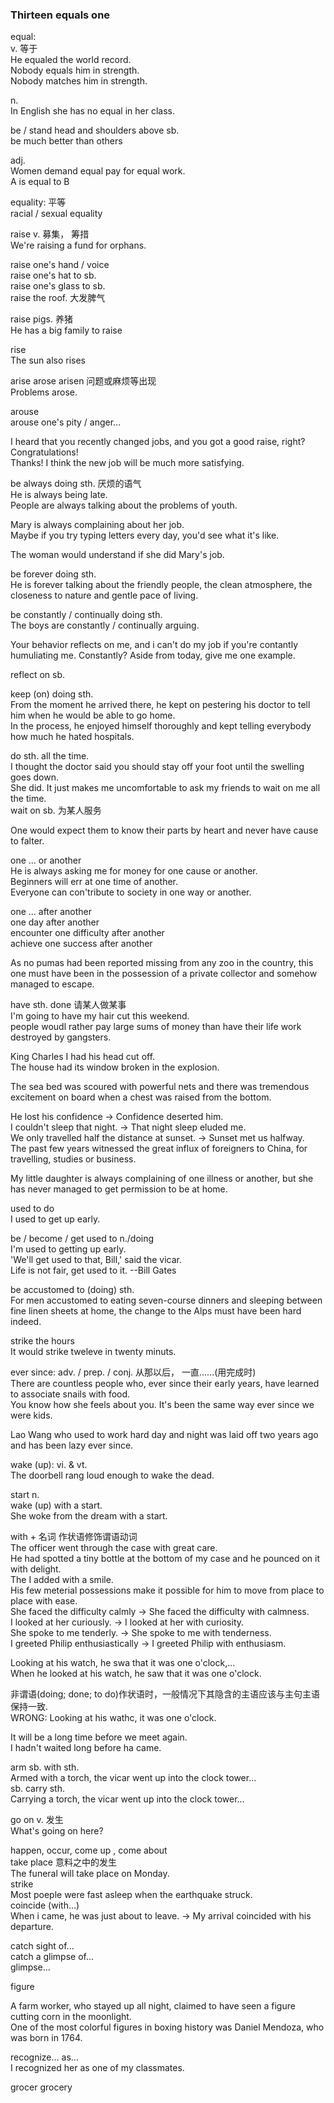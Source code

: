 ### Thirteen equals one  
equal:  
v. 等于  
He equaled the world record.  
Nobody equals him in strength.  
Nobody matches him in strength.  
  
n.  
In English she has no equal in her class.  
  
be / stand head and shoulders above sb.  
be much better than others  
  
adj.  
Women demand equal pay for equal work.  
A is equal to B  
  
equality: 平等  
racial / sexual equality  
  
raise v. 募集， 筹措  
We're raising a fund for orphans.  
  
raise one's hand / voice  
raise one's hat to sb.  
raise one's glass to sb.  
raise the roof. 大发脾气   
  
raise pigs. 养猪  
He has a big family to raise  
  
rise  
The sun also rises  
  
arise arose arisen 问题或麻烦等出现  
Problems arose.  
  
arouse  
arouse one's pity / anger...  
  
I heard that you recently changed jobs, and you got a good raise, right? Congratulations!  
Thanks! I think the new job will be much more satisfying.  
  
be always doing sth.   厌烦的语气  
He is always being late.  
People are always talking about the problems of youth.  
  
Mary is always complaining about her job.  
Maybe if you try typing letters every day, you'd see what it's like.  
  
The woman would understand if she did Mary's job.  
  
be forever doing sth.  
He is forever talking about the friendly people, the clean atmosphere, the closeness to nature and gentle pace of living.  
  
be constantly / continually doing sth.  
The boys are constantly / continually arguing.  
  
Your behavior reflects on me, and i can't do my job if you're contantly humuliating me.
Constantly? Aside from today, give me one example.  
  
reflect on sb.  
  
keep (on) doing sth.  
From the moment he arrived there, he kept on pestering his doctor to tell him when he would be able to go home.  
In the process, he enjoyed himself thoroughly and kept telling everybody how much he hated hospitals.  
  
do sth. all the time.  
I thought the doctor said you should stay off your foot until the swelling goes down.  
She did. It just makes me uncomfortable to ask my friends to wait on me all the time.   
wait on sb. 为某人服务  
  
One would expect them to know their parts by heart and never have cause to falter.  
  
one ... or another  
He is always asking me for money for one cause or another.  
Beginners will err at one time of another.  
Everyone can con'tribute to society in one way or another.  
  
one ... after another  
one day after another  
encounter one difficulty after another  
achieve one success after another  
  
As no pumas had been reported missing from any zoo in the country, this one must have been in the possession of a private collector and somehow managed to escape.  
  
have sth. done 请某人做某事  
I'm going to have my hair cut this weekend.  
people woudl rather pay large sums of money than have their life work destroyed by gangsters.  
  
King Charles I had his head cut off.  
The house had its window broken in the explosion.  
  
The sea bed was scoured with powerful nets and there was tremendous excitement on board when a chest was raised from the bottom.  

He lost his confidence -> Confidence deserted him.  
I couldn't sleep that night. -> That night sleep eluded me.  
We only travelled half the distance at sunset. -> Sunset met us halfway.  
The past few years witnessed the great influx of foreigners to China, for travelling, studies or business.  
    
My little daughter is always complaining of one illness or another, but she has never managed to get permission to be at home.  
    
used to do  
I used to get up early.  
  
be / become / get used to n./doing  
I'm used to getting up early.  
'We'll get used to that, Bill,' said the vicar.  
Life is not fair, get used to it. --Bill Gates  
  
be accustomed to (doing) sth.  
For men accustomed to eating seven-course dinners and sleeping between fine linen sheets at home, the change to the Alps must have been hard indeed.  
  
strike the hours   
It would strike tweleve in twenty minuts.  
  
ever since: adv. / prep. / conj. 从那以后， 一直......(用完成时)  
There are countless people who, ever since their early years, have learned to associate snails with food.  
You know how she feels about you. It's been the same way ever since we were kids.  
  
Lao Wang who used to work hard day and night was laid off two years ago and has been lazy ever since.  
  
wake (up): vi. & vt.  
The doorbell rang loud enough to wake the dead.  
  
start n.  
wake (up) with a start.  
She woke from the dream with a start.  
  
with + 名词 作状语修饰谓语动词  
The officer went through the case with great care.  
He had spotted a tiny bottle at the bottom of my case and he pounced on it with delight.  
The I added with a smile.  
His few meterial possessions make it possible for him to move from place to place with ease.  
She faced the difficulty calmly -> She faced the difficulty with calmness.  
I looked at her curiously. -> I looked at her with curiosity.  
She spoke to me tenderly.  -> She spoke to me with tenderness.  
I greeted Philip enthusiastically -> I greeted Philip with enthusiasm.  
  
Looking at his watch, he swa that it was one o'clock,...  
When he looked at his watch, he saw that it was one o'clock.  
  
非谓语(doing; done; to do)作状语时，一般情况下其隐含的主语应该与主句主语保持一致.  
WRONG: Looking at his wathc, it was one o'clock.  
  
It will be a long time before we meet again.  
I hadn't waited long before ha came.  
  
arm sb. with sth.  
Armed with a torch, the vicar went up into the clock tower...  
sb. carry sth.  
Carrying a torch, the vicar went up into the clock tower...  
  
go on v. 发生  
What's going on here?  

happen, occur, come up , come about  
take place 意料之中的发生  
The funeral will take place on Monday.  
strike  
Most poeple were fast asleep when the earthquake struck.  
coincide (with...)  
When i came, he was just about to leave. -> My arrival coincided with his departure.  
  
catch sight of...  
catch a glimpse of...  
glimpse...  
  
figure  
  
A farm worker, who stayed up all night, claimed to have seen a figure cutting corn in the moonlight.  
One of the most colorful figures in boxing history was Daniel Mendoza, who was born in 1764.  
  
recognize... as...  
I recognized her as one of my classmates.  
  
grocer grocery  